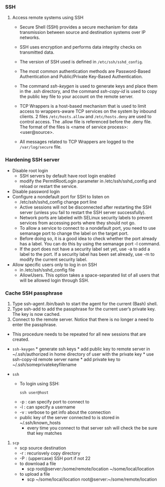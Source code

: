 ### SSH

1. Access remote systems using SSH

    * Secure Shell (SSH) provides a secure mechanism for data transmission between source and destination systems over IP networks.
    
    * SSH uses encryption and performs data integrity checks on transmitted data.
    
    * The version of SSH used is defined in `/etc/ssh/sshd_config`.
    
    * The most common authentication methods are Password-Based Authentication and Public/Private Key-Based Authentication.
    
    * The command *ssh-keygen* is used to generate keys and place them in the .ssh directory, and the command *ssh-copy-id* is used to copy the public key file to your account on the remote server.
    
    * TCP Wrappers is a host-based mechanism that is used to limit access to wrappers-aware TCP services on the system by inbound clients. 2 files `/etc/hosts.allow` and `/etc/hosts.deny` are used to control access. The .allow file is referenced before the .deny file. The format of the files is \<name of service process>:\<user@source>.
    
    * All messages related to TCP Wrappers are logged to the `/var/log/secure` file.
    


### Hardening SSH server


* Disable root login
    * SSH servers by default have root login enabled
    * modify the PermitRootLogin parameter in /etc/ssh/sshd_config and reload or restart the service.
* Disable password login
* Configure a nondefault port for SSH to listen on
    * /etc/ssh/sshd_config change port line
    * Active sessions will not be disconnected after restarting the SSH server (unless you fail to restart the SSH server successfully).
    * Network ports are labeled with SELinux security labels to prevent services from accessing ports where they should not go.
    * To allow a service to connect to a nondefault port, you need to use semanage port to change the label on the target port.
    * Before doing so, it is a good idea to check whether the port already has a label. You can do this by using the semanage port -l command.
    * If the port does not have a security label set yet, use -a to add a label to the port. If a security label has been set already, use -m to modify the current security label.
* Allow specific users only to log in on SSH
    * in /etc/ssh/sshd_config file
    * AllowUsers. This option takes a space-separated list of all users that will be allowed login through SSH.


### Cache SSH passphrase
1. Type ssh-agent /bin/bash to start the agent for the current (Bash) shell.
2. Type ssh-add to add the passphrase for the current user’s private key. The key is now cached.
3. Connect to the remote server. Notice that there is no longer a need to enter the passphrase.
* This procedure needs to be repeated for all new sessions that are created.


* `ssh-keygen`
        * generate ssh keys
        * add public key to remote server in ~/.ssh/authorized in home directory of user with the private key
            * use ssh-copy-id remote server name
        * add private key to ~/.ssh/someprivatekeyfilename

* `ssh`
    * To login using SSH: 
        ```shell
        ssh user@host
        ``` 
    * -p : can specify port to connect to
    * -l : can specify a username
    * -v : verbose to get info about the connection
    * public key of the server connected to is stored in ~/.ssh/known_hosts
        * every time you connect to that server ssh will check the be sure that key matches


1. `scp`
    * scp source destination
    * -r : recurisvely copy directory
    * -P : (uppercase) SSH port if not 22
    * to download a file
        * scp root@server:/some/remote/location  ~/some/local/location
    * to upload a file
        * scp ~/some/local/location root@server:~/some/remote/location
